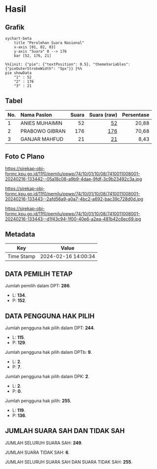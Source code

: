 # Hasil

## Grafik

```mermaid
xychart-beta
    title "Perolehan Suara Nasional"
    x-axis [01, 02, 03]
    y-axis "Suara" 0 --> 176
    bar [52, 176, 21]
```

```mermaid
%%{init: {"pie": {"textPosition": 0.5}, "themeVariables": {"pieOuterStrokeWidth": "5px"}} }%%
pie showData
    "1" : 52
    "2" : 176
    "3" : 21
```

## Tabel

| No. | Nama Paslon    | Suara | Suara (raw) | Persentase |
|:--- |:-------------- | -----:| -----------:| ----------:|
| 1   | ANIES MUHAIMIN | 52    | [52][p-1]   | 20,88      |
| 2   | PRABOWO GIBRAN | 176   | [176][p-2]  | 70,68      |
| 3   | GANJAR MAHFUD  | 21    | [21][p-3]   | 8,43       |


[p-1]: https://github.com/gigit-pemilu/pemilu-2024/blob/main/pilpres/hitung-suara/sub/74-sulawesi-tenggara/sub/10-buton-utara/sub/01-kulisusu/sub/1008-bangkudu/sub/001-tps/sub/paslon-1.txt
[p-2]: https://github.com/gigit-pemilu/pemilu-2024/blob/main/pilpres/hitung-suara/sub/74-sulawesi-tenggara/sub/10-buton-utara/sub/01-kulisusu/sub/1008-bangkudu/sub/001-tps/sub/paslon-2.txt
[p-3]: https://github.com/gigit-pemilu/pemilu-2024/blob/main/pilpres/hitung-suara/sub/74-sulawesi-tenggara/sub/10-buton-utara/sub/01-kulisusu/sub/1008-bangkudu/sub/001-tps/sub/paslon-3.txt

## Foto C Plano

https://sirekap-obj-formc.kpu.go.id/11f0/pemilu/ppwp/74/10/01/10/08/7410011008001-20240216-133442--05a18c08-a9b9-4dae-9fdf-3c9b23492c3a.jpg

https://sirekap-obj-formc.kpu.go.id/11f0/pemilu/ppwp/74/10/01/10/08/7410011008001-20240216-133443--2afd56a9-a0a7-4bc2-a692-bac39c728d0d.jpg

https://sirekap-obj-formc.kpu.go.id/11f0/pemilu/ppwp/74/10/01/10/08/7410011008001-20240216-133443--d1f43c94-1f00-40e6-a2ea-481b42c6ec69.jpg


## Metadata

| Key        | Value               |
| ---------- | ------------------- |
| Time Stamp | 2024-02-16 14:00:34 |


## DATA PEMILIH TETAP

Jumlah pemilih dalam DPT: **286**.
 * L: **134**.
 * P: **152**.

## DATA PENGGUNA HAK PILIH

Jumlah pengguna hak pilih dalam DPT: **244**.
 * L: **115**.
 * P: **129**.

Jumlah pengguna hak pilih dalam DPTb: **9**.
 * L: **2**.
 * P: **7**.

Jumlah pengguna hak pilih dalam DPK: **2**.
 * L: **2**.
 * P: **0**.

Jumlah pengguna hak pilih: **255**.
 * L: **119**.
 * P: **136**.

## JUMLAH SUARA SAH DAN TIDAK SAH

JUMLAH SELURUH SUARA SAH: **249**.

JUMLAH SUARA TIDAK SAH: **6**.

JUMLAH SELURUH SUARA SAH DAN SUARA TIDAK SAH: **255**.


